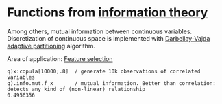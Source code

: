 
# Functions from [information theory](https://en.wikipedia.org/wiki/Information_theory)

Among others, mutual information between continuous variables.
Discretization of continuous space is implemented with [Darbellay-Vajda adaptive partitioning](http://bsp.teithe.gr/members/downloads/mutin/references/00761290.pdf) algorithm.

Area of application: [Feature selection](https://en.wikipedia.org/wiki/Feature_selection)

```
q)x:copula[10000;.8]  / generate 10k observations of correlated variables
q).info.mut.f x       / mutual information. Better than correlation: detects any kind of (non-linear) relationship
0.4956356
```
